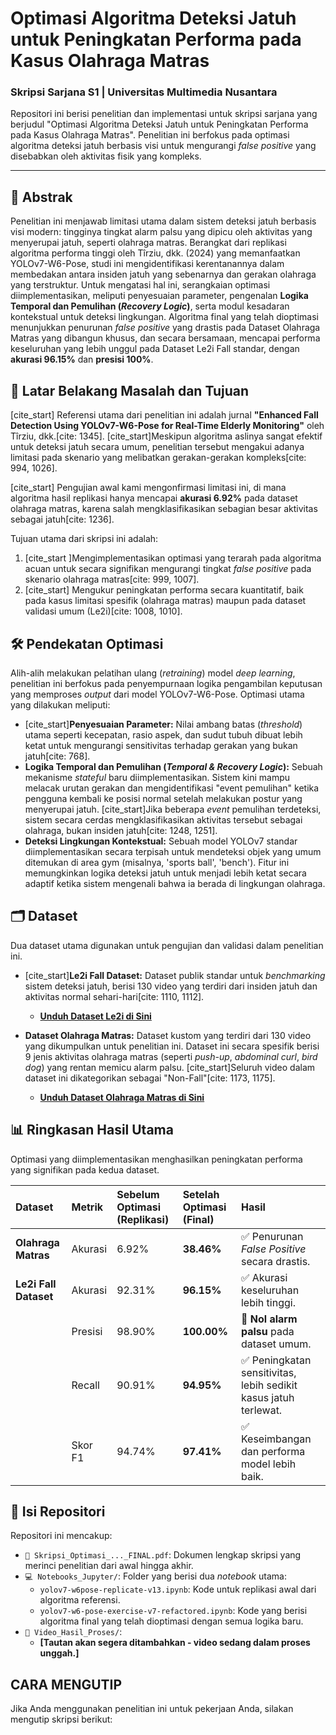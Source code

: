 # Optimasi Algoritma Deteksi Jatuh untuk Peningkatan Performa pada Kasus Olahraga Matras

### Skripsi Sarjana S1 | Universitas Multimedia Nusantara

Repositori ini berisi penelitian dan implementasi untuk skripsi sarjana yang berjudul "Optimasi Algoritma Deteksi Jatuh untuk Peningkatan Performa pada Kasus Olahraga Matras". Penelitian ini berfokus pada optimasi algoritma deteksi jatuh berbasis visi untuk mengurangi *false positive* yang disebabkan oleh aktivitas fisik yang kompleks.

---

## 📖 Abstrak

Penelitian ini menjawab limitasi utama dalam sistem deteksi jatuh berbasis visi modern: tingginya tingkat alarm palsu yang dipicu oleh aktivitas yang menyerupai jatuh, seperti olahraga matras. Berangkat dari replikasi algoritma performa tinggi oleh Tîrziu, dkk. (2024) yang memanfaatkan YOLOv7-W6-Pose, studi ini mengidentifikasi kerentanannya dalam membedakan antara insiden jatuh yang sebenarnya dan gerakan olahraga yang terstruktur. Untuk mengatasi hal ini, serangkaian optimasi diimplementasikan, meliputi penyesuaian parameter, pengenalan **Logika Temporal dan Pemulihan (*Recovery Logic*)**, serta modul kesadaran kontekstual untuk deteksi lingkungan. Algoritma final yang telah dioptimasi menunjukkan penurunan *false positive* yang drastis pada Dataset Olahraga Matras yang dibangun khusus, dan secara bersamaan, mencapai performa keseluruhan yang lebih unggul pada Dataset Le2i Fall standar, dengan **akurasi 96.15%** dan **presisi 100%**.

## 🎯 Latar Belakang Masalah dan Tujuan

[cite_start] Referensi utama dari penelitian ini adalah jurnal **"Enhanced Fall Detection Using YOLOv7-W6-Pose for Real-Time Elderly Monitoring"** oleh Tîrziu, dkk.[cite: 1345]. [cite_start]Meskipun algoritma aslinya sangat efektif untuk deteksi jatuh secara umum, penelitian tersebut mengakui adanya limitasi pada skenario yang melibatkan gerakan-gerakan kompleks[cite: 994, 1026].

[cite_start] Pengujian awal kami mengonfirmasi limitasi ini, di mana algoritma hasil replikasi hanya mencapai **akurasi 6.92%** pada dataset olahraga matras, karena salah mengklasifikasikan sebagian besar aktivitas sebagai jatuh[cite: 1236].

Tujuan utama dari skripsi ini adalah:
1.  [cite_start ]Mengimplementasikan optimasi yang terarah pada algoritma acuan untuk secara signifikan mengurangi tingkat *false positive* pada skenario olahraga matras[cite: 999, 1007].
2.  [cite_start] Mengukur peningkatan performa secara kuantitatif, baik pada kasus limitasi spesifik (olahraga matras) maupun pada dataset validasi umum (Le2i)[cite: 1008, 1010].

## 🛠️ Pendekatan Optimasi

Alih-alih melakukan pelatihan ulang (*retraining*) model *deep learning*, penelitian ini berfokus pada penyempurnaan logika pengambilan keputusan yang memproses *output* dari model YOLOv7-W6-Pose. Optimasi utama yang dilakukan meliputi:

* [cite_start]**Penyesuaian Parameter:** Nilai ambang batas (*threshold*) utama seperti kecepatan, rasio aspek, dan sudut tubuh dibuat lebih ketat untuk mengurangi sensitivitas terhadap gerakan yang bukan jatuh[cite: 768].
* **Logika Temporal dan Pemulihan (*Temporal & Recovery Logic*):** Sebuah mekanisme *stateful* baru diimplementasikan. Sistem kini mampu melacak urutan gerakan dan mengidentifikasi "event pemulihan" ketika pengguna kembali ke posisi normal setelah melakukan postur yang menyerupai jatuh. [cite_start]Jika beberapa *event* pemulihan terdeteksi, sistem secara cerdas mengklasifikasikan aktivitas tersebut sebagai olahraga, bukan insiden jatuh[cite: 1248, 1251].
* **Deteksi Lingkungan Kontekstual:** Sebuah model YOLOv7 standar diimplementasikan secara terpisah untuk mendeteksi objek yang umum ditemukan di area gym (misalnya, 'sports ball', 'bench'). Fitur ini memungkinkan logika deteksi jatuh untuk menjadi lebih ketat secara adaptif ketika sistem mengenali bahwa ia berada di lingkungan olahraga.

## 🗂️ Dataset

Dua dataset utama digunakan untuk pengujian dan validasi dalam penelitian ini.

* [cite_start]**Le2i Fall Dataset:** Dataset publik standar untuk *benchmarking* sistem deteksi jatuh, berisi 130 video yang terdiri dari insiden jatuh dan aktivitas normal sehari-hari[cite: 1110, 1112].
    * **[Unduh Dataset Le2i di Sini](https://drive.google.com/drive/folders/1NcEK32uX96QW_x_YPyBfRCOF33ZTxj8s?usp=drive_link)**

* **Dataset Olahraga Matras:** Dataset kustom yang terdiri dari 130 video yang dikumpulkan untuk penelitian ini. Dataset ini secara spesifik berisi 9 jenis aktivitas olahraga matras (seperti *push-up*, *abdominal curl*, *bird dog*) yang rentan memicu alarm palsu. [cite_start]Seluruh video dalam dataset ini dikategorikan sebagai "Non-Fall"[cite: 1173, 1175].
    * **[Unduh Dataset Olahraga Matras di Sini](https://drive.google.com/drive/folders/1zrMhEF3K0pOYBkKSMJCYBwKY6lhnPkMK?usp=drive_link)**

## 📊 Ringkasan Hasil Utama

Optimasi yang diimplementasikan menghasilkan peningkatan performa yang signifikan pada kedua dataset.

| Dataset | Metrik | Sebelum Optimasi (Replikasi) | Setelah Optimasi (Final) | Hasil |
| :--- | :--- | :--- | :--- | :--- |
| **Olahraga Matras** | Akurasi | 6.92% | **38.46%** | ✅ Penurunan *False Positive* secara drastis. |
| **Le2i Fall Dataset** | Akurasi | 92.31% | **96.15%** | ✅ Akurasi keseluruhan lebih tinggi. |
| | Presisi | 98.90% | **100.00%** | 🎉 **Nol alarm palsu** pada dataset umum. |
| | Recall | 90.91% | **94.95%** | ✅ Peningkatan sensitivitas, lebih sedikit kasus jatuh terlewat. |
| | Skor F1 | 94.74% | **97.41%** | ✅ Keseimbangan dan performa model lebih baik. |

## 📁 Isi Repositori

Repositori ini mencakup:

* `📄 Skripsi_Optimasi_..._FINAL.pdf`: Dokumen lengkap skripsi yang merinci penelitian dari awal hingga akhir.
* `💻 Notebooks_Jupyter/`: Folder yang berisi dua *notebook* utama:
    * `yolov7-w6pose-replicate-v13.ipynb`: Kode untuk replikasi awal dari algoritma referensi.
    * `yolov7-w6-pose-exercise-v7-refactored.ipynb`: Kode yang berisi algoritma final yang telah dioptimasi dengan semua logika baru.
* `🎥 Video_Hasil_Proses/`:
    * **[Tautan akan segera ditambahkan - video sedang dalam proses unggah.]**

## CARA MENGUTIP

Jika Anda menggunakan penelitian ini untuk pekerjaan Anda, silakan mengutip skripsi berikut:

